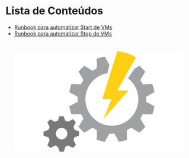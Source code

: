 Lista de Conteúdos
=================
<!--ts-->
   * [Runbook para automatizar Start de VMs](https://github.com/luizpessol/azure-virtual-machines/blob/main/Start_VMs.md)
   * [Runbook para automatizar Stop de VMs](https://github.com/luizpessol/azure-virtual-machines/blob/main/Stop_VMs.md)
<!--te-->
<h1 align="center">
  <img alt="AutomationAccount" title="#AutomationAccount" src="./automation_account.png" />
</h1>
